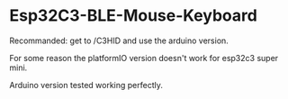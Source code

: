 # Esp32C3-BLE-Mouse-Keyboard

Recommanded: get to /C3HID and use the arduino version.

For some reason the platformIO version doesn't work for esp32c3 super mini.

Arduino version tested working perfectly.
